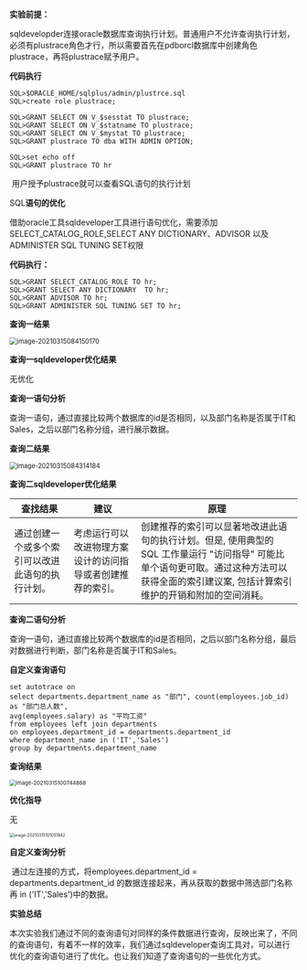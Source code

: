 **实验前提：**

​	sqldevelopder连接oracle数据库查询执行计划。普通用户不允许查询执行计划，必须有plustrace角色才行，所以需要首先在pdborcl数据库中创建角色plustrace，再将plustrace赋予用户。

**代码执行**

```mysql
SQL>$ORACLE_HOME/sqlplus/admin/plustrce.sql
SQL>create role plustrace;

SQL>GRANT SELECT ON V_$sesstat TO plustrace;
SQL>GRANT SELECT ON V_$statname TO plustrace;
SQL>GRANT SELECT ON V_$mystat TO plustrace;
SQL>GRANT plustrace TO dba WITH ADMIN OPTION;

SQL>set echo off
SQL>GRANT plustrace TO hr
```

​	用户授予plustrace就可以查看SQL语句的执行计划



SQL**语句的优化**

借助oracle工具sqldeveloper工具进行语句优化，需要添加SELECT_CATALOG_ROLE,SELECT ANY DICTIONARY、ADVISOR 以及 ADMINISTER SQL TUNING SET权限

**代码执行：**

```mysql
SQL>GRANT SELECT_CATALOG_ROLE TO hr;
SQL>GRANT SELECT ANY DICTIONARY  TO hr;
SQL>GRANT ADVISOR TO hr;
SQL>GRANT ADMINISTER SQL TUNING SET TO hr;
```



**查询一结果**

<img src="E:\School\大三\下期\oracle\实验\实验一\img\image-20210315084150170.png" alt="image-20210315084150170" style="zoom: 80%;" />

**查询一sqldeveloper优化结果**

无优化

**查询一语句分析**

​	查询一语句，通过直接比较两个数据库的id是否相同，以及部门名称是否属于IT和Sales，之后以部门名称分组，进行展示数据。



**查询二结果**

<img src="E:\School\大三\下期\oracle\实验\实验一\img\image-20210315084314184.png" alt="image-20210315084314184" style="zoom:80%;" />



**查询二sqldeveloper优化结果**

| 查找结果                                         | 建议                                                       | 原理                                                         |
| ------------------------------------------------ | ---------------------------------------------------------- | ------------------------------------------------------------ |
| 通过创建一个或多个索引可以改进此语句的执行计划。 | 考虑运行可以改进物理方案设计的访问指导或者创建推荐的索引。 | 创建推荐的索引可以显著地改进此语句的执行计划。但是, 使用典型的 SQL 工作量运行 "访问指导" 可能比单个语句更可取。通过这种方法可以获得全面的索引建议案, 包括计算索引维护的开销和附加的空间消耗。 |

**查询二语句分析**

​	查询一语句，通过直接比较两个数据库的id是否相同，之后以部门名称分组，最后对数据进行判断，部门名称是否属于IT和Sales。



**自定义查询语句**

```mysql
set autotrace on
select departments.department_name as "部门", count(employees.job_id) as "部门总人数",
avg(employees.salary) as "平均工资"
from employees left join departments 
on employees.department_id = departments.department_id 
where department_name in ('IT','Sales')
group by departments.department_name

```

**查询结果**

<img src="E:\School\大三\下期\oracle\实验\实验一\img\image-20210315100744868.png" alt="image-20210315100744868" style="zoom: 67%;" />

**优化指导**

无

<img src="E:\School\大三\下期\oracle\实验\实验一\img\image-20210315101051942.png" alt="image-20210315101051942" style="zoom: 50%;" />

**自定义查询分析**

​	通过左连接的方式，将employees.department_id = departments.department_id 的数据连接起来，再从获取的数据中筛选部门名称再 in ('IT','Sales')中的数据。

**实验总结**

​	本次实验我们通过不同的查询语句对同样的条件数据进行查询，反映出来了，不同的查询语句，有着不一样的效率，我们通过sqldeveloper查询工具对，可以进行优化的查询语句进行了优化。也让我们知道了查询语句的一些优化方式。

